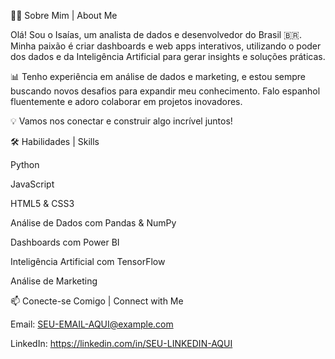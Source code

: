 👨‍💻 Sobre Mim | About Me

<p align="left">
Olá! Sou o Isaías, um analista de dados e desenvolvedor do Brasil 🇧🇷. Minha paixão é criar dashboards e web apps interativos, utilizando o poder dos dados e da Inteligência Artificial para gerar insights e soluções práticas.
</p>

<p align="left">
📊 Tenho experiência em análise de dados e marketing, e estou sempre buscando novos desafios para expandir meu conhecimento. Falo espanhol fluentemente e adoro colaborar em projetos inovadores.
</p>

<p align="left">
💡 Vamos nos conectar e construir algo incrível juntos!
</p>

🛠️ Habilidades | Skills

Python

JavaScript

HTML5 & CSS3

Análise de Dados com Pandas & NumPy

Dashboards com Power BI

Inteligência Artificial com TensorFlow

Análise de Marketing

📫 Conecte-se Comigo | Connect with Me

Email: SEU-EMAIL-AQUI@example.com

LinkedIn: https://linkedin.com/in/SEU-LINKEDIN-AQUI
